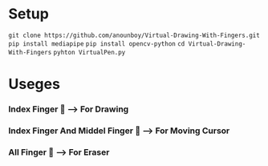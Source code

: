 # Setup
`git clone https://github.com/anounboy/Virtual-Drawing-With-Fingers.git`
`pip install mediapipe`
`pip install opencv-python`
`cd Virtual-Drawing-With-Fingers`
`pyhton VirtualPen.py`


# Useges

### Index Finger 🦖 --> For Drawing

### Index Finger And Middel Finger 🦖 --> For Moving Cursor

### All Finger 🦖 --> For Eraser


